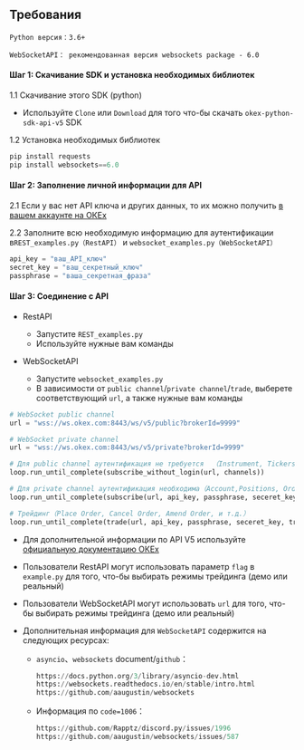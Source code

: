 ## Требования

`Python версия：3.6+`

`WebSocketAPI： рекомендованная версия websockets package - 6.0`

#### Шаг 1: Скачивание SDK и установка необходимых библиотек

1.1 Скачивание этого SDK (python)

- Используйте `Clone` или `Download` для того что-бы скачать `okex-python-sdk-api-v5` SDK  

1.2 Установка необходимых библиотек

```python
pip install requests
pip install websockets==6.0
```

#### Шаг 2: Заполнение личной информации для API

2.1 Если у вас нет API ключа и других данных, то их можно получить [в вашем аккаунте на ОКЕх](https://www.okex.com/account/users/myApi) 

2.2 Заполните всю необходимую информацию для аутентификации в`REST_examples.py（RestAPI）` и `websocket_examples.py（WebSocketAPI）`

```python 
api_key = "ваш_API_ключ"
secret_key = "ваш_секретный_ключ"
passphrase = "ваша_секретная_фраза"
```

#### Шаг 3: Соединение с API

- RestAPI
  - Запустите `REST_examples.py`
  - Используйте нужные вам команды

- WebSocketAPI
  - Запустите `websocket_examples.py`
  - В зависимости от `public channel`/`private channel`/`trade`, выберете соответствующий `url`, а также нужные вам команды

```python 
# WebSocket public channel
url = "wss://ws.okex.com:8443/ws/v5/public?brokerId=9999"

# WebSocket private channel
url = "wss://ws.okex.com:8443/ws/v5/private?brokerId=9999"
```

```Python
# Для public channel аутентификация не требуется  （Instrument, Tickers, Index, Mark price, Order Book, Funding rate, и т.д.）
loop.run_until_complete(subscribe_without_login(url, channels))

# Для private channel аутентификация необходимa（Account,Positions, Order, и т.д.）
loop.run_until_complete(subscribe(url, api_key, passphrase, seceret_key, channels))

# Трейдинг（Place Order, Cancel Order, Amend Order, и т.д.）
loop.run_until_complete(trade(url, api_key, passphrase, seceret_key, trade_param))
```

- Для дополнительной информации по API V5 используйте [официальную документацию ОКЕх](https://www.okex.com/docs-v5/en/)

- Пользователи RestAPI могут использовать параметр `flag` в `example.py` для того, что-бы выбирать режимы трейдинга (демо или реальный)

- Пользователи WebSocketAPI могут использовать `url` для того, что-бы выбирать режимы трейдинга (демо или реальный)

- Дополнительная информация для `WebSocketAPI` содержится на следующих ресурсах:

  - `asyncio`、`websockets` document/`github`：

    ```python 
    https://docs.python.org/3/library/asyncio-dev.html
    https://websockets.readthedocs.io/en/stable/intro.html
    https://github.com/aaugustin/websockets
    ```

  - Информация по `code=1006`：

    ```python 
    https://github.com/Rapptz/discord.py/issues/1996
    https://github.com/aaugustin/websockets/issues/587
    ```
